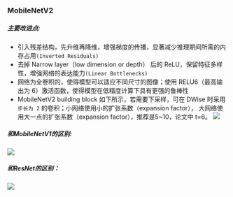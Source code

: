 ### MobileNetV2

##### 主要改进点:
* 引入残差结构，先升维再降维，增强梯度的传播，显著减少推理期间所需的内存占用`(Inverted Residuals)`
* 去掉 Narrow layer（low dimension or depth） 后的 ReLU，保留特征多样性，增强网络的表达能力`(Linear Bottlenecks)`
* 网络为全卷积的，使得模型可以适应不同尺寸的图像；使用 RELU6（最高输出为 6）激活函数，使得模型在低精度计算下具有更强的鲁棒性
* MobileNetV2 building block 如下所示，若需要下采样，可在 DWise 时采用`步长为 2` 的卷积；小网络使用小的扩张系数（expansion factor），
大网络使用大一点的扩张系数（expansion factor），推荐是5~10，论文中 t=6。
![](https://img-blog.csdn.net/20181011141302981)

##### 和MobileNetV1的区别:
![](https://img-blog.csdn.net/20181011145544730)

##### 和ResNet的区别：
![](https://img-blog.csdn.net/2018101114564733)
